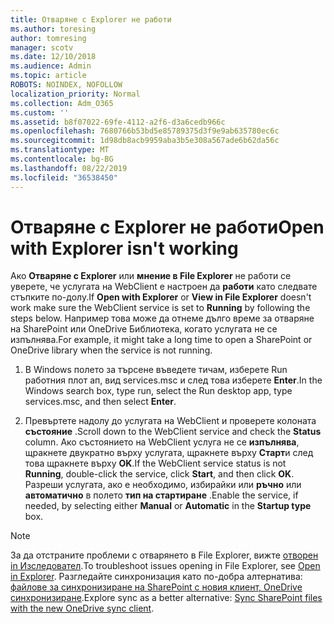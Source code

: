 ```yaml
---
title: Отваряне с Explorer не работи
ms.author: toresing
author: tomresing
manager: scotv
ms.date: 12/10/2018
ms.audience: Admin
ms.topic: article
ROBOTS: NOINDEX, NOFOLLOW
localization_priority: Normal
ms.collection: Adm_O365
ms.custom: ''
ms.assetid: b8f07022-69fe-4112-a2f6-d3a6cedb966c
ms.openlocfilehash: 7680766b53bd5e85789375d3f9e9ab635780ec6c
ms.sourcegitcommit: 1d98db8acb9959aba3b5e308a567ade6b62da56c
ms.translationtype: MT
ms.contentlocale: bg-BG
ms.lasthandoff: 08/22/2019
ms.locfileid: "36538450"
---
```

# <a name="open-with-explorer-isnt-working"></a><span data-ttu-id="75d50-102">Отваряне с Explorer не работи</span><span class="sxs-lookup"><span data-stu-id="75d50-102">Open with Explorer isn't working</span></span>

<span data-ttu-id="75d50-103">Ако **Отваряне с Explorer** или **мнение в File Explorer** не работи се уверете, че услугата на WebClient е настроен да **работи** като следвате стъпките по-долу.</span><span class="sxs-lookup"><span data-stu-id="75d50-103">If **Open with Explorer** or **View in File Explorer** doesn't work make sure the WebClient service is set to **Running** by following the steps below.</span></span> <span data-ttu-id="75d50-104">Например това може да отнеме дълго време за отваряне на SharePoint или OneDrive Библиотека, когато услугата не се изпълнява.</span><span class="sxs-lookup"><span data-stu-id="75d50-104">For example, it might take a long time to open a SharePoint or OneDrive library when the service is not running.</span></span> 
  
1. <span data-ttu-id="75d50-105">В Windows полето за търсене въведете тичам, изберете Run работния плот ап, вид services.msc и след това изберете **Enter**.</span><span class="sxs-lookup"><span data-stu-id="75d50-105">In the Windows search box, type run, select the Run desktop app, type services.msc, and then select **Enter**.</span></span>
    
2. <span data-ttu-id="75d50-106">Превъртете надолу до услугата на WebClient и проверете колоната **състояние** .</span><span class="sxs-lookup"><span data-stu-id="75d50-106">Scroll down to the WebClient service and check the **Status** column.</span></span> <span data-ttu-id="75d50-107">Ако състоянието на WebClient услуга не се **изпълнява**, щракнете двукратно върху услугата, щракнете върху **Старт**и след това щракнете върху **OK**.</span><span class="sxs-lookup"><span data-stu-id="75d50-107">If the WebClient service status is not **Running**, double-click the service, click **Start**, and then click **OK**.</span></span> <span data-ttu-id="75d50-108">Разреши услугата, ако е необходимо, избирайки или **ръчно** или **автоматично** в полето **тип на стартиране** .</span><span class="sxs-lookup"><span data-stu-id="75d50-108">Enable the service, if needed, by selecting either **Manual** or **Automatic** in the **Startup type** box.</span></span> 
    
> [!NOTE]
> <span data-ttu-id="75d50-109">За да отстраните проблеми с отварянето в File Explorer, вижте [отворен in Изследовател](https://go.microsoft.com/fwlink/?linkid=871665).</span><span class="sxs-lookup"><span data-stu-id="75d50-109">To troubleshoot issues opening in File Explorer, see [Open in Explorer](https://go.microsoft.com/fwlink/?linkid=871665).</span></span> <span data-ttu-id="75d50-110">Разгледайте синхронизация като по-добра алтернатива: [файлове за синхронизиране на SharePoint с новия клиент, OneDrive синхронизиране](https://go.microsoft.com/fwlink/?linkid=871666).</span><span class="sxs-lookup"><span data-stu-id="75d50-110">Explore sync as a better alternative: [Sync SharePoint files with the new OneDrive sync client](https://go.microsoft.com/fwlink/?linkid=871666).</span></span> 
  

